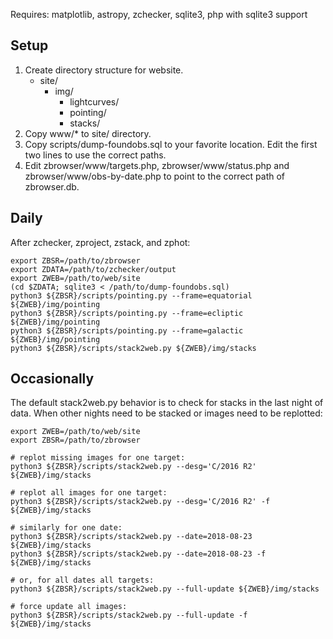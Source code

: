 Requires: matplotlib, astropy, zchecker, sqlite3, php with sqlite3 support

Setup
-----

1. Create directory structure for website.
   * site/
     * img/
       * lightcurves/
       * pointing/
       * stacks/
2. Copy www/* to site/ directory.
3. Copy scripts/dump-foundobs.sql to your favorite location.  Edit the first two lines to use the correct paths.
4. Edit zbrowser/www/targets.php, zbrowser/www/status.php and zbrowser/www/obs-by-date.php to point to the correct path of zbrowser.db.

Daily
-----

After zchecker, zproject, zstack, and zphot:
```
export ZBSR=/path/to/zbrowser
export ZDATA=/path/to/zchecker/output
export ZWEB=/path/to/web/site
(cd $ZDATA; sqlite3 < /path/to/dump-foundobs.sql)
python3 ${ZBSR}/scripts/pointing.py --frame=equatorial ${ZWEB}/img/pointing
python3 ${ZBSR}/scripts/pointing.py --frame=ecliptic ${ZWEB}/img/pointing
python3 ${ZBSR}/scripts/pointing.py --frame=galactic ${ZWEB}/img/pointing
python3 ${ZBSR}/scripts/stack2web.py ${ZWEB}/img/stacks
```

Occasionally
------------

The default stack2web.py behavior is to check for stacks in the last
night of data.  When other nights need to be stacked or images need to
be replotted:

```
export ZWEB=/path/to/web/site
export ZBSR=/path/to/zbrowser

# replot missing images for one target:
python3 ${ZBSR}/scripts/stack2web.py --desg='C/2016 R2' ${ZWEB}/img/stacks

# replot all images for one target:
python3 ${ZBSR}/scripts/stack2web.py --desg='C/2016 R2' -f ${ZWEB}/img/stacks

# similarly for one date:
python3 ${ZBSR}/scripts/stack2web.py --date=2018-08-23 ${ZWEB}/img/stacks
python3 ${ZBSR}/scripts/stack2web.py --date=2018-08-23 -f ${ZWEB}/img/stacks

# or, for all dates all targets:
python3 ${ZBSR}/scripts/stack2web.py --full-update ${ZWEB}/img/stacks

# force update all images:
python3 ${ZBSR}/scripts/stack2web.py --full-update -f ${ZWEB}/img/stacks
```
